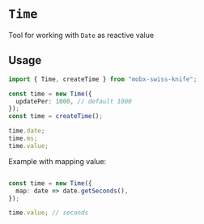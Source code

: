 # `Time`  

Tool for working with `Date` as reactive value   

## Usage   

```ts
import { Time, createTime } from "mobx-swiss-knife";

const time = new Time({
  updatePer: 1000, // default 1000
});
const time = createTime();

time.date;
time.ms;
time.value;
```

Example with mapping value:   

```ts

const time = new Time({
  map: date => date.getSeconds(),
});

time.value; // seconds
```
